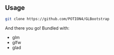 ## Usage

```bash
git clone https://github.com/POTION4/GLBootstrap
```

And there you go! Bundled with: 

- glm
- glfw
- glad
